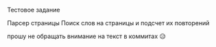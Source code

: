 Тестовое задание 

Парсер страницы
Поиск слов на страницы и подсчет их повторений

прошу не обращать внимание на текст в коммитах 😥
